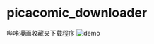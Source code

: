 # picacomic_downloader
哔咔漫画收藏夹下载程序
![demo](https://www.muyoo.top/usr/uploads/2020/04/2595373033.png)
